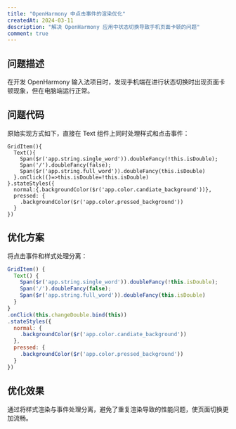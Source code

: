 ```yaml
---
title: "OpenHarmony 中点击事件的渲染优化"
createdAt: 2024-03-11
description: "解决 OpenHarmony 应用中状态切换导致手机页面卡顿的问题"
comment: true
---
```


## 问题描述

在开发 OpenHarmony 输入法项目时，发现手机端在进行状态切换时出现页面卡顿现象，但在电脑端运行正常。

## 问题代码

原始实现方式如下，直接在 Text 组件上同时处理样式和点击事件：

```tsx
GridItem(){
  Text(){
    Span($r('app.string.single_word')).doubleFancy(!this.isDouble);
    Span('/').doubleFancy(false);
    Span($r('app.string.full_word')).doubleFancy(this.isDouble)
  }.onClick(()=>this.isDouble=!this.isDouble)
}.stateStyles({
  normal:{.backgroundColor($r('app.color.candiate_background'))},
  pressed: {
    .backgroundColor($r('app.color.pressed_background'))
  }
})
```

## 优化方案

将点击事件和样式处理分离：

```jsx
GridItem() {
  Text() {
    Span($r('app.string.single_word')).doubleFancy(!this.isDouble);
    Span('/').doubleFancy(false);
    Span($r('app.string.full_word')).doubleFancy(this.isDouble)
  }
}
.onClick(this.changeDouble.bind(this))
.stateStyles({
  normal: {
    .backgroundColor($r('app.color.candiate_background'))
  },
  pressed: {
    .backgroundColor($r('app.color.pressed_background'))
  }
})
```

## 优化效果

通过将样式渲染与事件处理分离，避免了重复渲染导致的性能问题，使页面切换更加流畅。
